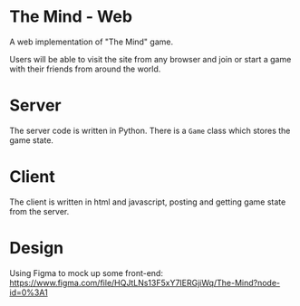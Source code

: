 # The Mind - Web
A web implementation of "The Mind" game.

Users will be able to visit the site from any browser and join or start a game with their friends from around the world.

# Server
The server code is written in Python. There is a `Game` class which stores the game state.

# Client
The client is written in html and javascript, posting and getting game state from the server.

# Design
Using Figma to mock up some front-end:
https://www.figma.com/file/HQJtLNs13F5xY7IERGjiWq/The-Mind?node-id=0%3A1
